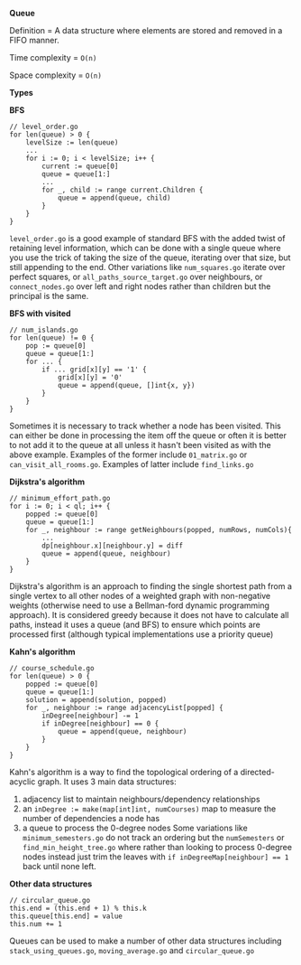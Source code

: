 **Queue**

Definition = A data structure where elements are stored and removed in a FIFO manner.

Time complexity = `O(n)`

Space complexity = `O(n)`

**Types**

**BFS**
```
// level_order.go
for len(queue) > 0 {
    levelSize := len(queue)
    ...
    for i := 0; i < levelSize; i++ {
        current := queue[0]
        queue = queue[1:]
        ...
        for _, child := range current.Children {
            queue = append(queue, child)
        }
    }
}
```
`level_order.go` is a good example of standard BFS with the added twist of retaining level information, which can be done with a single queue where you use the trick of taking the size of the queue, iterating over that size, but still appending to the end. Other variations like `num_squares.go` iterate over perfect squares, or `all_paths_source_target.go` over neighbours, or `connect_nodes.go` over left and right nodes rather than children but the principal is the same. 

**BFS with visited**
```
// num_islands.go
for len(queue) != 0 {
    pop := queue[0]
    queue = queue[1:]
    for ... {
        if ... grid[x][y] == '1' {
            grid[x][y] = '0'
            queue = append(queue, []int{x, y})
        }
    }
}
```
Sometimes it is necessary to track whether a node has been visited. This can either be done in processing the item off the queue or often it is better to not add it to the queue at all unless it hasn't been visited as with the above example. Examples of the former include `01_matrix.go` or `can_visit_all_rooms.go`. Examples of latter include `find_links.go`

**Dijkstra's algorithm**
```
// minimum_effort_path.go
for i := 0; i < ql; i++ {
    popped := queue[0]
    queue = queue[1:]
    for _, neighbour := range getNeighbours(popped, numRows, numCols){
        ...
        dp[neighbour.x][neighbour.y] = diff
        queue = append(queue, neighbour)
    }
}
```
Dijkstra's algorithm is an approach to finding the single shortest path from a single vertex to all other nodes of a weighted graph with non-negative weights (otherwise need to use a Bellman-ford dynamic programming approach). It is considered greedy because it does not have to calculate all paths, instead it uses a queue (and BFS) to ensure which points are processed first (although typical implementations use a priority queue)

**Kahn's algorithm**
```
// course_schedule.go
for len(queue) > 0 {
    popped := queue[0]
    queue = queue[1:]
    solution = append(solution, popped)
    for _, neighbour := range adjacencyList[popped] {
        inDegree[neighbour] -= 1
        if inDegree[neighbour] == 0 {
            queue = append(queue, neighbour)
        }
    }
}
```
Kahn's algorithm is a way to find the topological ordering of a directed-acyclic graph. It uses 3 main data structures: 
1. adjacency list to maintain neighbours/dependency relationships 
2. an `inDegree := make(map[int]int, numCourses)` map to measure the number of dependencies a node has
3. a queue to process the 0-degree nodes
Some variations like `minimum_semesters.go` do not track an ordering but the `numSemesters` or `find_min_height_tree.go` where rather than looking to process 0-degree nodes instead just trim the leaves with `if inDegreeMap[neighbour] == 1` back until none left.

**Other data structures**
```
// circular_queue.go
this.end = (this.end + 1) % this.k
this.queue[this.end] = value
this.num += 1
```
Queues can be used to make a number of other data structures including `stack_using_queues.go`, `moving_average.go` and `circular_queue.go`